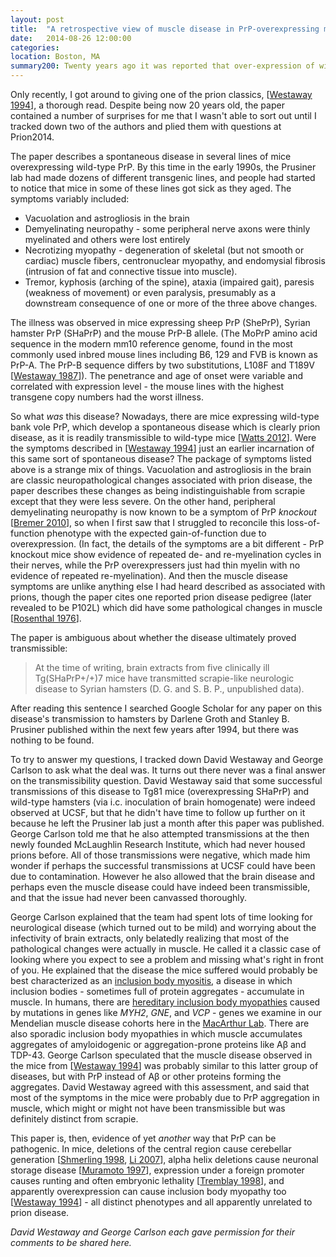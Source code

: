 ```yaml
---
layout: post
title:  "A retrospective view of muscle disease in PrP-overexpressing mice"
date:   2014-08-26 12:00:00
categories: 
location: Boston, MA
summary200: Twenty years ago it was reported that over-expression of wild-type prion protein caused a muscle disease in transgenic mice, but the cause was never entirely clear. Was this a prion disease?
---
```


Only recently, I got around to giving one of the prion classics, [[Westaway 1994]], a thorough read. Despite being now 20 years old, the paper contained a number of surprises for me that I wasn't able to sort out until I tracked down two of the authors and plied them with questions at Prion2014.

The paper describes a spontaneous disease in several lines of mice overexpressing wild-type PrP. By this time in the early 1990s, the Prusiner lab had made dozens of different transgenic lines, and people had started to notice that mice in some of these lines got sick as they aged. The symptoms variably included:

+ Vacuolation and astrogliosis in the brain 
+ Demyelinating neuropathy - some peripheral nerve axons were thinly myelinated and others were lost entirely
+ Necrotizing myopathy - degeneration of skeletal (but not smooth or cardiac) muscle fibers, centronuclear myopathy, and endomysial fibrosis (intrusion of fat and connective tissue into muscle).
+ Tremor, kyphosis (arching of the spine), ataxia (impaired gait), paresis (weakness of movement) or even paralysis, presumably as a downstream consequence of one or more of the three above changes.

The illness was observed in mice expressing sheep PrP (ShePrP), Syrian hamster PrP (SHaPrP) and the mouse PrP-B allele. (The MoPrP amino acid sequence in the modern mm10 reference genome, found in the most commonly used inbred mouse lines including B6, 129 and FVB is known as PrP-A. The PrP-B sequence differs by two substitutions, L108F and T189V [[Westaway 1987]]). The penetrance and age of onset were variable and correlated with expression level - the mouse lines with the highest transgene copy numbers had the worst illness.

So what *was* this disease? Nowadays, there are mice expressing wild-type bank vole PrP, which develop a spontaneous disease which is clearly prion disease, as it is readily transmissible to wild-type mice [[Watts 2012]]. Were the symptoms described in [[Westaway 1994]] just an earlier incarnation of this same sort of spontaneous disease? The package of symptoms listed above is a strange mix of things. Vacuolation and astrogliosis in the brain are classic neuropathological changes associated with prion disease, the paper describes these changes as being indistinguishable from scrapie except that they were less severe. On the other hand, peripheral demyelinating neuropathy is now known to be a symptom of PrP *knockout* [[Bremer 2010]], so when I first saw that I struggled to reconcile this loss-of-function phenotype with the expected gain-of-function due to overexpression. (In fact, the details of the symptoms are a bit different - PrP knockout mice show evidence of repeated de- and re-myelination cycles in their nerves, while the PrP overexpressers just had thin myelin with no evidence of repeated re-myelination). And then the muscle disease symptoms are unlike anything else I had heard described as associated with prions, though the paper cites one reported prion disease pedigree (later revealed to be P102L) which did have some pathological changes in muscle [[Rosenthal 1976]].

The paper is ambiguous about whether the disease ultimately proved transmissible:

> At the time of writing, brain extracts from five clinically ill Tg(SHaPrP+/+)7 mice have transmitted scrapie-like neurologic disease to Syrian hamsters (D. G. and S. B. P., unpublished data). 

After reading this sentence I searched Google Scholar for any paper on this disease's transmission to hamsters by Darlene Groth and Stanley B. Prusiner published within the next few years after 1994, but there was nothing to be found.

To try to answer my questions, I tracked down David Westaway and George Carlson to ask what the deal was. It turns out there never was a final answer on the transmissibility question. David Westaway said that some successful transmissions of this disease to Tg81 mice (overexpressing SHaPrP) and wild-type hamsters (via i.c. inoculation of brain homogenate) were indeed observed at UCSF, but that he didn't have time to follow up further on it because he left the Prusiner lab just a month after this paper was published. George Carlson told me that he also attempted transmissions at the then newly founded McLaughlin Research Institute, which had never housed prions before. All of those transmissions were negative, which made him wonder if perhaps the successful transmissions at UCSF could have been due to contamination. However he also allowed that the brain disease and perhaps even the muscle disease could have indeed been transmissible, and that the issue had never been canvassed thoroughly.

George Carlson explained that the team had spent lots of time looking for neurological disease (which turned out to be mild) and worrying about the infectivity of brain extracts, only belatedly realizing that most of the pathological changes were actually in muscle. He called it a classic case of looking where you expect to see a problem and missing what's right in front of you. He explained that the disease the mice suffered would probably be best characterized as an [inclusion body myositis](http://en.wikipedia.org/wiki/Inclusion_body_myositis), a disease in which inclusion bodies - sometimes full of protein aggregates - accumulate in muscle. In humans, there are [hereditary inclusion body myopathies](http://en.wikipedia.org/wiki/Hereditary_inclusion_body_myopathy) caused by mutations in genes like *MYH2*, *GNE*, and *VCP* - genes we examine in our Mendelian muscle disease cohorts here in the [MacArthur Lab](http://macarthurlab.org/). There are also sporadic inclusion body myopathies in which muscle accumulates aggregates of amyloidogenic or aggregation-prone proteins like A&beta; and TDP-43. George Carlson speculated that the muscle disease observed in the mice from [[Westaway 1994]] was probably similar to this latter group of diseases, but with PrP instead of A&beta; or other proteins forming the aggregates. David Westaway agreed with this assessment, and said that most of the symptoms in the mice were probably due to PrP aggregation in muscle, which might or might not have been transmissible but was definitely distinct from scrapie.

This paper is, then, evidence of yet *another* way that PrP can be pathogenic. In mice, deletions of the central region cause cerebellar generation [[Shmerling 1998], [Li 2007]], alpha helix deletions cause neuronal storage disease [[Muramoto 1997]], expression under a foreign promoter causes runting and often embryonic lethality [[Tremblay 1998]], and apparently overexpression can cause inclusion body myopathy too [[Westaway 1994]] - all distinct phenotypes and all apparently unrelated to prion disease.

*David Westaway and George Carlson each gave permission for their comments to be shared here.*

[Westaway 1994]: http://www.ncbi.nlm.nih.gov/pubmed/8287472 "Westaway D, DeArmond SJ, Cayetano-Canlas J, Groth D, Foster D, Yang SL, Torchia M, Carlson GA, Prusiner SB. Degeneration of skeletal muscle, peripheral nerves, and the central nervous system in transgenic mice overexpressing wild-type prion proteins. Cell. 1994 Jan 14;76(1):117-29. PubMed PMID: 8287472."

[Westaway 1987]: http://www.ncbi.nlm.nih.gov/pubmed/2890436 "Westaway D, Goodman PA, Mirenda CA, McKinley MP, Carlson GA, Prusiner SB. Distinct prion proteins in short and long scrapie incubation period mice. Cell. 1987 Nov 20;51(4):651-62. PubMed PMID: 2890436."

[Bremer 2010]: http://www.ncbi.nlm.nih.gov/pubmed/20098419 "Bremer J, Baumann F, Tiberi C, Wessig C, Fischer H, Black P, Steele AD, Toyka KV, Nave KA, Weis J, Aguzzi A. Axonal prion protein is required for peripheral myelin maintenance. Nat Neurosci. 2010 Mar, 13 (3): 310-8. doi: 10.1038 / nn.2483. Epub 2010 Jan 24 PubMed PMID: 20098419"

[Watts 2012]: http://www.ncbi.nlm.nih.gov/pubmed/22331873 "Watts JC, Giles K, Stöhr J, Oehler A, Bhardwaj S, Grillo SK, Patel S, DeArmond SJ, Prusiner SB. Spontaneous generation of rapidly transmissible prions in transgenic mice expressing wild-type bank vole prion protein. Proc Natl Acad Sci U S A. 2012 Feb 28;109(9):3498-503. doi: 10.1073/pnas.1121556109. Epub 2012 Feb 13. PubMed PMID: 22331873; PubMed Central PMCID: PMC3295307."

[Rosenthal 1976]: http://www.ncbi.nlm.nih.gov/pubmed/769760 "Rosenthal NP, Keesey J, Crandall B, Brown WJ. Familial neurological disease associated with spongiform encephalopathy. Arch Neurol. 1976 Apr;33(4):252-9. PubMed PMID: 769760."

[Muramoto 1997]: http://www.ncbi.nlm.nih.gov/pubmed/9212101 "Muramoto T, DeArmond SJ, Scott M, Telling GC, Cohen FE, Prusiner SB. Heritable disorder resembling neuronal storage disease in mice expressing prion protein with deletion of an alpha-helix. Nat Med. 1997 Jul;3(7):750-5. PubMed PMID: 9212101."

[Shmerling 1998]: http://www.ncbi.nlm.nih.gov/pubmed/9568713 "Shmerling D, Hegyi I, Fischer M, Blättler T, Brandner S, Götz J, Rülicke T, Flechsig E, Cozzio A, von Mering C, Hangartner C, Aguzzi A, Weissmann C. Expression of amino-terminally truncated PrP in the mouse leading to ataxia and specific cerebellar lesions. Cell. 1998 Apr 17;93(2):203-14. PubMed PMID: 9568713."

[Li 2007]: http://www.ncbi.nlm.nih.gov/pubmed/17245437 "Li A, Christensen HM, Stewart LR, Roth KA, Chiesa R, Harris DA. Neonatal lethality in transgenic mice expressing prion protein with a deletion of residues 105-125. EMBO J. 2007 Jan 24;26(2):548-58. PubMed PMID: 17245437; PubMed Central PMCID: PMC1783448."

[Tremblay 1998]: http://www.ncbi.nlm.nih.gov/pubmed/9770528/ "Tremblay P, Meiner Z, Galou M, Heinrich C, Petromilli C, Lisse T, Cayetano J,  Torchia M, Mobley W, Bujard H, DeArmond SJ, Prusiner SB. Doxycycline control of prion protein transgene expression modulates prion disease in mice. Proc Natl Acad Sci U S A. 1998 Oct 13;95(21):12580-5. PubMed PMID: 9770528; PubMed Central  PMCID: PMC22873."